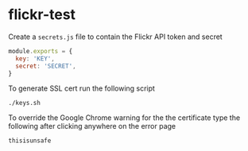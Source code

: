 # flickr-test

Create a `secrets.js` file to contain the Flickr API token and secret

```javascript
module.exports = {
  key: 'KEY',
  secret: 'SECRET',
}
```

To generate SSL cert run the following script

```
./keys.sh
```

To override the Google Chrome warning for the the certificate type the following after clicking anywhere on the error page

```
thisisunsafe
```
